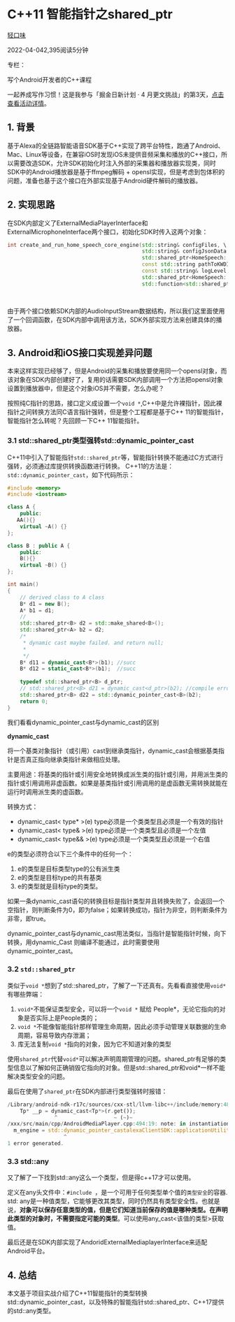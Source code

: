 # C++11 智能指针之shared_ptr<void>

[轻口味](https://juejin.cn/user/1134351728250568/posts)

2022-04-042,395阅读5分钟

专栏： 

写个Android开发者的C++课程

一起养成写作习惯！这是我参与「掘金日新计划 · 4 月更文挑战」的第3天，[点击查看活动详情](https://juejin.cn/post/7080800226365145118)。

## 1. 背景

基于Alexa的全链路智能语音SDK基于C++实现了跨平台特性，跑通了Android、Mac、Linux等设备，在兼容iOS时发现iOS未提供音频采集和播放的C++接口，所以需要改造SDK，允许SDK初始化时注入外部的采集器和播放器实现类，同时SDK中的Android播放器是基于ffmpeg解码 + opensl实现，但是考虑到包体积的问题，准备也基于这个接口在外部实现基于Android硬件解码的播放器。

## 2. 实现思路

在SDK内部定义了ExternalMediaPlayerInterface和ExternalMicrophoneInterface两个接口，初始化SDK时传入这两个对象：

```cpp
int create_and_run_home_speech_core_engine(std::string& configFiles, \
                                           std::string& configJsonData, \
                                           std::shared_ptr<HomeSpeech::engine_result_t> engineResult, \
                                           const std::string pathToKWDInputFolder = "",     \
                                           const std::string& logLevel = "",
										   std::shared_ptr<HomeSpeech::ExternalMicrophoneInterface> externalMicWrapper = nullptr,
										   std::function<std::shared_ptr<HomeSpeech::ExternalMediaPlayerInterface>(std::shared_ptr<alexaClientSDK::avsCommon::sdkInterfaces::HTTPContentFetcherInterfaceFactoryInterface> contentFetcherFactory,
																												   bool enableEqualizer,
																												   const std::string& name)> createExternalMediaPlayerCallback = nullptr);
```

由于两个接口依赖SDK内部的AudioInputStream数据结构，所以我们这里面使用了一个回调函数，在SDK内部中调用该方法，SDK外部实现方法来创建具体的播放器。

## 3. Android和iOS接口实现差异问题

本来这样实现已经够了，但是Android的采集和播放要使用同一个opensl对象，而该对象在SDK内部创建好了，复用的话需要SDK内部调用一个方法把opensl对象设置到播放器中，但是这个对象iOS并不需要，怎么办呢？

按照纯C指针的思路，接口定义成设置一个`void *`,C++中是允许裸指针，因此裸指针之间转换方法同C语言指针强转，但是整个工程都是基于C++ 11的智能指针，智能指针怎么转呢？先回顾一下C++ 11智能指针。

### 3.1 std::shared_ptr类型强转std::dynamic_pointer_cast

C++11中引入了智能指针`std::shared_ptr`等，智能指针转换不能通过C方式进行强转，必须通过库提供转换函数进行转换。 C++11的方法是：`std::dynamic_pointer_cast`，如下代码所示：

```cpp
#include <memory>
#include <iostream>

class A {
    public:
   AA(){}
    virtual ~A() {}
};

class B : public A {
    public:
    B(){}
    virtual ~B() {}
};

int main()
{
    // derived class to A class
    B* d1 = new B();
    A* b1 = d1;
    //
    std::shared_ptr<B> d2 = std::make_shared<B>();
    std::shared_ptr<A> b2 = d2;
    /*
     * dynamic cast maybe failed. and return null;
     * 
     */
    B* d11 = dynamic_cast<B*>(b1); //succ
    B* d12 = static_cast<B*>(b1);  //succ
    
    typedef std::shared_ptr<B> d_ptr;
    // std::shared_ptr<B> d21 = dynamic_cast<d_ptr>(b2); //compile error
    std::shared_ptr<B> d22 = std::dynamic_pointer_cast<B>(b2);
    return 0;
}
```

我们看看dynamic_pointer_cast与dynamic_cast的区别

**dynamic_cast**

将一个基类对象指针（或引用）cast到继承类指针，dynamic_cast会根据基类指针是否真正指向继承类指针来做相应处理。

主要用途：将基类的指针或引用安全地转换成派生类的指针或引用，并用派生类的指针或引用调用非虚函数。如果是基类指针或引用调用的是虚函数无需转换就能在运行时调用派生类的虚函数。

转换方式：

- dynamic_cast< type* >(e) type必须是一个类类型且必须是一个有效的指针
- dynamic_cast< type& >(e) type必须是一个类类型且必须是一个左值
- dynamic_cast< type&& >(e) type必须是一个类类型且必须是一个右值

e的类型必须符合以下三个条件中的任何一个：

1. e的类型是目标类型type的公有派生类
2. e的类型是目标type的共有基类
3. e的类型就是目标type的类型。

如果一条dynamic_cast语句的转换目标是指针类型并且转换失败了，会返回一个空指针，则判断条件为0，即为false；如果转换成功，指针为非空，则判断条件为非零，即true。

dynamic_pointer_cast与dynamic_cast用法类似，当指针是智能指针时候，向下转换，用dynamic_Cast 则编译不能通过，此时需要使用dynamic_pointer_cast。

### 3.2 `std::shared_ptr`

类似于`void *`想到了std::shared_ptr，了解了一下还真有。先看看直接使用`void*`有哪些弊端：

1. `void*`不能保证类型安全，可以将一个`void *` 赋给 People*，无论它指向的对象是否实际上是People类的；
2. `void *`不能像智能指针那样管理生命周期，因此必须手动管理关联数据的生命周期，容易导致内存泄漏；
3. 库无法复制`void *`指向的对象，因为它不知道对象的类型

使用`shared_ptr`代替`void*`可以解决声明周期管理的问题。shared_ptr有足够的类型信息以了解如何正确销毁它指向的对象。但是std::shared_ptr和void*一样不能解决类型安全的问题。

最后在使用了`shared_ptr`在SDK内部进行类型强转时报错：

```rust
/Library/android-ndk-r17c/sources/cxx-stl/llvm-libc++/include/memory:4851:16: error: 'void' is not a class
    Tp* __p = dynamic_cast<Tp*>(r.get());
               ^                  ~ (~)~
/xxx/src/main/cpp/AndroidMediaPlayer.cpp:494:19: note: in instantiation of function template specialization 'std::ndk1::dynamic_pointer_cast<alexaClientSDK::applicationUtilities::androidUtilities::AndroidSLESEngine, void>' requested here
  m_engine = std::dynamic_pointer_castalexaClientSDK::applicationUtilities::androidUtilities::AndroidSLESEngine(engine);
                  ^
1 error generated.
```

### 3.3 std::any

又了解了一下找到std::any这么一个类型，但是得c++17才可以使用。

定义在any头文件中：`#include `，是一个可用于任何类型单个值的`类型安全`的容器. std: any是一种值类型，它能够更改其类型，同时仍然具有类型安全性。也就是说，**对象可以保存任意类型的值，但是它们知道当前保存的值是哪种类型。在声明此类型的对象时，不需要指定可能的类型**。可以使用any_cast<该值的类型>获取值。

最后还是在SDK内部实现了AndoridExternalMediaplayerInterface来适配Android平台。

## 4. 总结

本文基于项目实战介绍了C++11智能指针的类型转换std::dynamic_pointer_cast，以及特殊的智能指针std::shared_ptr、C++17提供的std::any类型。